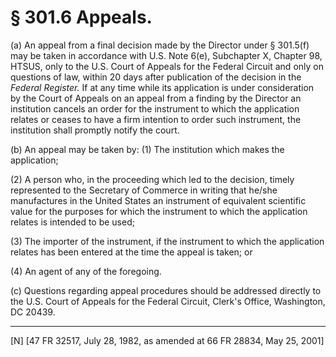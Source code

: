 # § 301.6   Appeals.

(a) An appeal from a final decision made by the Director under § 301.5(f) may be taken in accordance with U.S. Note 6(e), Subchapter X, Chapter 98, HTSUS, only to the U.S. Court of Appeals for the Federal Circuit and only on questions of law, within 20 days after publication of the decision in the _Federal Register._ If at any time while its application is under consideration by the Court of Appeals on an appeal from a finding by the Director an institution cancels an order for the instrument to which the application relates or ceases to have a firm intention to order such instrument, the institution shall promptly notify the court. 


(b) An appeal may be taken by: (1) The institution which makes the application;


(2) A person who, in the proceeding which led to the decision, timely represented to the Secretary of Commerce in writing that he/she manufactures in the United States an instrument of equivalent scientific value for the purposes for which the instrument to which the application relates is intended to be used;


(3) The importer of the instrument, if the instrument to which the application relates has been entered at the time the appeal is taken; or


(4) An agent of any of the foregoing.


(c) Questions regarding appeal procedures should be addressed directly to the U.S. Court of Appeals for the Federal Circuit, Clerk's Office, Washington, DC 20439.



---

[N] [47 FR 32517, July 28, 1982, as amended at 66 FR 28834, May 25, 2001]




